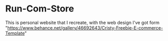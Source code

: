 # Run-Com-Store
This is personal website that I recreate, with the web design I've got form "https://www.behance.net/gallery/46692643/Cristy-Freebie-E-commerce-Template"
